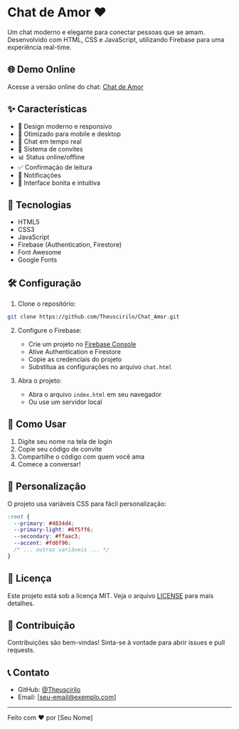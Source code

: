 # Chat de Amor ❤️

Um chat moderno e elegante para conectar pessoas que se amam. Desenvolvido com HTML, CSS e JavaScript, utilizando Firebase para uma experiência real-time.

## 🌐 Demo Online

Acesse a versão online do chat: [Chat de Amor](https://theuscirilo.github.io/Chat_Amor/)

## ✨ Características

- 💝 Design moderno e responsivo
- 📱 Otimizado para mobile e desktop
- 🔄 Chat em tempo real
- 👥 Sistema de convites
- 📊 Status online/offline
- ✅ Confirmação de leitura
- 🔔 Notificações
- 🌈 Interface bonita e intuitiva

## 🚀 Tecnologias

- HTML5
- CSS3
- JavaScript
- Firebase (Authentication, Firestore)
- Font Awesome
- Google Fonts

## 🛠️ Configuração

1. Clone o repositório:
```bash
git clone https://github.com/Theuscirilo/Chat_Amor.git
```

2. Configure o Firebase:
   - Crie um projeto no [Firebase Console](https://console.firebase.google.com)
   - Ative Authentication e Firestore
   - Copie as credenciais do projeto
   - Substitua as configurações no arquivo `chat.html`

3. Abra o projeto:
   - Abra o arquivo `index.html` em seu navegador
   - Ou use um servidor local

## 📱 Como Usar

1. Digite seu nome na tela de login
2. Copie seu código de convite
3. Compartilhe o código com quem você ama
4. Comece a conversar!

## 🎨 Personalização

O projeto usa variáveis CSS para fácil personalização:

```css
:root {
  --primary: #4834d4;
  --primary-light: #6f5ff6;
  --secondary: #ffaac3;
  --accent: #fd6f96;
  /* ... outras variáveis ... */
}
```

## 📄 Licença

Este projeto está sob a licença MIT. Veja o arquivo [LICENSE](LICENSE) para mais detalhes.

## 👥 Contribuição

Contribuições são bem-vindas! Sinta-se à vontade para abrir issues e pull requests.

## 📞 Contato

- GitHub: [@Theuscirilo](https://github.com/Theuscirilo)
- Email: [seu-email@exemplo.com]

---

Feito com ❤️ por [Seu Nome]